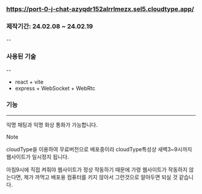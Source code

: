 ### https://port-0-j-chat-azyqdr152alrrlmezx.sel5.cloudtype.app/

### 제작기간: 24.02.08 ~ 24.02.19
--

### 사용된 기술 
--
- react + vite
- express + WebSocket + WebRtc 

### 기능
---
익명 채팅과 익명 화상 통화가 가능합니다. 


> [!NOTE]
> cloudType을 이용하여 무료버전으로 배포중이라 cloudType특성상 새벽3~9시까지 웹사이트가 일시정지 됩니다.

아침9시에 직접 켜줘야 웹사이트가 정상 작동하기 때문에 가령 웹사이트가 작동하지 않는다면, 제가 까먹고 배포용 컴퓨터를 키지 않아서 그런것으로 알아두면 되실 것 같습니다.





